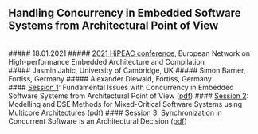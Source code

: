 ## Handling Concurrency in Embedded Software Systems from Architectural Point of View
<br/>
##### 18.01.2021
##### <a href="https://www.hipeac.net/2021/budapest/#/">2021 HiPEAC conference</a>, European Network on High-performance Embedded Architecture and Compilation
<br/>
##### Jasmin Jahic, University of Cambridge, UK
##### Simon Barner, Fortiss, Germany
##### Alexander Diewald, Fortiss, Germany
<br/>
#### <a href="doc/tutorial/hipeac2021/HiPEAC2021-part1.pdf">Session 1</a>: Fundamental Issues with Concurrency in Embedded Software Systems from Architectural Point of View (<a href="doc/tutorial/hipeac2021/HiPEAC2021-part1.pdf">pdf</a>)
#### <a href="doc/tutorial/hipeac2021/HiPEAC2021-part2.pdf">Session 2</a>: Modelling and DSE Methods for Mixed-Critical Software Systems using Multicore Architectures (<a href="doc/tutorial/hipeac2021/HiPEAC2021-part2.pdf">pdf</a>)
#### <a href="doc/tutorial/hipeac2021/HiPEAC2021-part3.pdf">Session 3</a>: Synchronization in Concurrent Software is an Architectural Decision (<a href="doc/tutorial/hipeac2021/HiPEAC2021-part3.pdf">pdf</a>)
